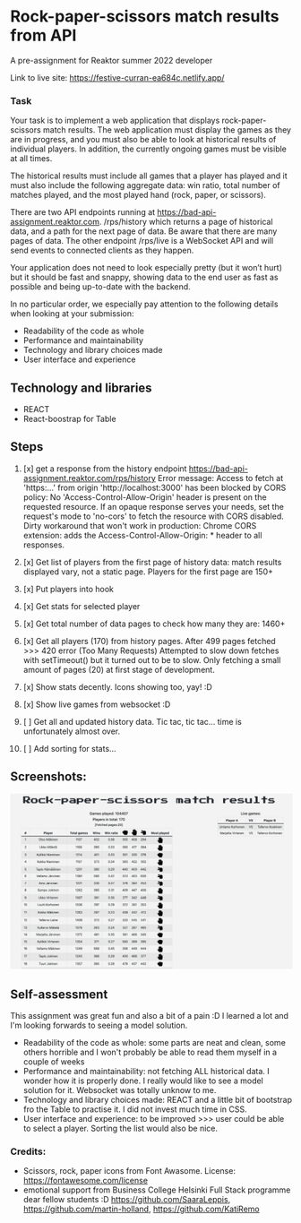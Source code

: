 # Rock-paper-scissors match results from API

A pre-assignment for Reaktor summer 2022 developer 

Link to live site:
https://festive-curran-ea684c.netlify.app/


### Task

Your task is to implement a web application that displays rock-paper-scissors match results. The web application must display the games as they are in progress, and you must also be able to look at historical results of individual players. In addition, the currently ongoing games must be visible at all times.

The historical results must include all games that a player has played and it must also include the following aggregate data: win ratio, total number of matches played, and the most played hand (rock, paper, or scissors).

There are two API endpoints running at https://bad-api-assignment.reaktor.com. /rps/history which returns a page of historical data, and a path for the next page of data. Be aware that there are many pages of data. The other endpoint /rps/live is a WebSocket API and will send events to connected clients as they happen.

Your application does not need to look especially pretty (but it won’t hurt) but it should be fast and snappy, showing data to the end user as fast as possible and being up-to-date with the backend.

In no particular order, we especially pay attention to the following details when looking at your submission:

- Readability of the code as whole
- Performance and maintainability
- Technology and library choices made
- User interface and experience

## Technology and libraries
- REACT
- React-boostrap for Table

## Steps
1. [x] get a response from the history endpoint https://bad-api-assignment.reaktor.com/rps/history
Error message:
Access to fetch at 'https:...' from origin 'http://localhost:3000' has been blocked by CORS policy: No 'Access-Control-Allow-Origin' header is present on the requested resource. If an opaque response serves your needs, set the request's mode to 'no-cors' to fetch the resource with CORS disabled.
Dirty workaround that won't work in production:
Chrome CORS extension: adds the Access-Control-Allow-Origin: * header to all responses.

2. [x] Get list of players from the first page of history data: match results displayed vary, not a static page. Players for the first page are 150+
3. [x] Put players into hook
4. [x] Get stats for selected player
5. [x] Get total number of data pages to check how many they are: 1460+
6. [x] Get all players (170) from history pages. After 499 pages fetched >>> 420 error (Too Many Requests)
Attempted to slow down fetches with setTimeout() but it turned out to be to slow. Only fetching a small amount of pages (20) at first stage of development.
7. [x] Show stats decently. Icons showing too, yay! :D
8. [x] Show live games from websocket :D
9. [ ] Get all and updated history data. Tic tac, tic tac...  time is unfortunately almost over.
10. [ ] Add sorting for stats...

## Screenshots:

![screenshot of the paper-rock-scissors UI](screenshot.png?raw=true "screenshot of the paper-rock-scissors UI")

## Self-assessment

This assignment was great fun and also a bit of a pain :D
I learned a lot and I'm looking forwards to seeing a model solution. 

- Readability of the code as whole: some parts are neat and clean, some others horrible and I won't probably be able to read them myself in a couple of weeks
- Performance and maintainability: not fetching ALL historical data. I wonder how it is properly done. I really would like to see a model solution for it. Websocket was totally unknow to me.
- Technology and library choices made: REACT and a little bit of bootstrap fro the Table to practise it. I did not invest much time in CSS.
-  User interface and experience: to be improved >>> user could be able to select a player. Sorting the list would also be nice.



### Credits:

- Scissors, rock, paper icons from Font Awasome. License: https://fontawesome.com/license
- emotional support from Business College Helsinki Full Stack programme dear fellow students :D https://github.com/SaaraLeppis, https://github.com/martin-holland, https://github.com/KatiRemo